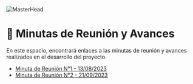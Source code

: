 ![MasterHead](https://github.com/AlejoRetamal/TP-DdeS/blob/main/docs/gesti%C3%B3n%20del%20proyecto/adjuntos/img/Meeting.jpg)

# 📅 Minutas de Reunión y Avances

En este espacio, encontrará enlaces a las minutas de reunión y avances realizados en el desarrollo del proyecto.

-   [Minuta de Reunión N°1 - 13/08/2023](https://github.com/MVRU/Prosefy/blob/main/docs/gesti%C3%B3n%20del%20proyecto/minutas/Minuta%201.md)
-   [Minuta de Reunión N°2 - 21/09/2023](https://github.com/MVRU/Prosefy/blob/main/docs/gesti%C3%B3n%20del%20proyecto/minutas/Minuta%202.md)
